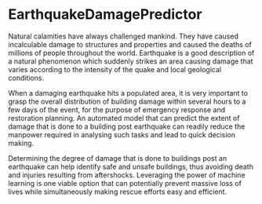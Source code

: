 # EarthquakeDamagePredictor

Natural calamities have always challenged mankind. They have caused incalculable damage to structures and properties and caused the deaths of millions of people throughout the world. Earthquake is a good description of a natural phenomenon which suddenly strikes an area causing damage that varies according to the intensity of the quake and local geological conditions.

When a damaging earthquake hits a populated area, it is very important to grasp the overall distribution of building damage within several hours to a few days of the event, for the purpose of emergency response and restoration planning. An automated model that can predict the extent of damage that is done to a building post earthquake can readily reduce the manpower required in analysing such tasks and lead to quick decision making.

Determining the degree of damage that is done to buildings post an earthquake can help identify safe and unsafe buildings, thus avoiding death and injuries resulting from aftershocks.  Leveraging the power of machine learning is one viable option that can potentially prevent massive loss of lives while simultaneously making rescue efforts easy and efficient.
